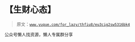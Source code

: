 # 【生财心态】

> 原文：[`www.yuque.com/for_lazy/thfiu8/eu3cig2sw5316bk4`](https://www.yuque.com/for_lazy/thfiu8/eu3cig2sw5316bk4)

<ne-p id="u891b9921" data-lake-id="u891b9921"><ne-text id="ueef37050">公众号懒人找资源，懒人专属群分享</ne-text></ne-p>